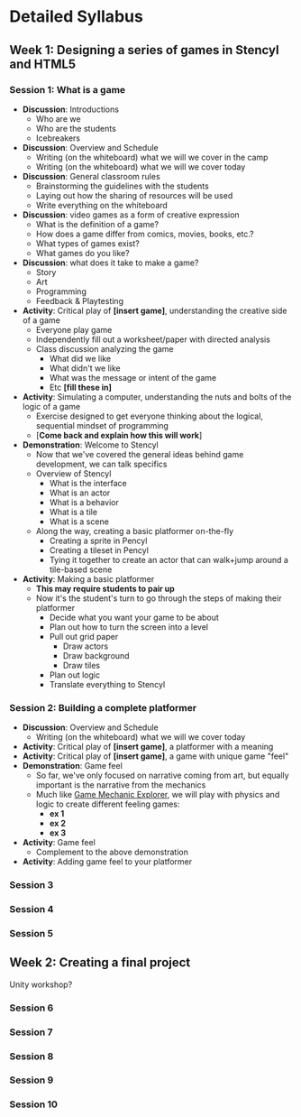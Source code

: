 # Detailed Syllabus #


## Week 1: Designing a series of games in Stencyl and HTML5 ##


### Session 1: What is a game ###

- **Discussion**: Introductions 
	- Who are we
	- Who are the students
	- Icebreakers
- **Discussion**: Overview and Schedule
	- Writing (on the whiteboard) what we will we cover in the camp
	- Writing (on the whiteboard) what we will we cover today
- **Discussion**: General classroom rules
	- Brainstorming the guidelines with the students
	- Laying out how the sharing of resources will be used
	- Write everything on the whiteboard
- **Discussion**: video games as a form of creative expression
	- What is the definition of a game?
	- How does a game differ from comics, movies, books, etc.?
	- What types of games exist?
	- What games do you like?
- **Discussion**: what does it take to make a game?
	- Story
	- Art
	- Programming
	- Feedback & Playtesting
- **Activity**: Critical play of **[insert game]**, understanding the creative side of a game
	- Everyone play game
	- Independently fill out a worksheet/paper with directed analysis
	- Class discussion analyzing the game
		- What did we like
		- What didn't we like
		- What was the message or intent of the game
		- Etc **[fill these in]** 
- **Activity**: Simulating a computer, understanding the nuts and bolts of the logic of a game
	- Exercise designed to get everyone thinking about the logical, sequential mindset of programming
	- [**Come back and explain how this will work**]
- **Demonstration**: Welcome to Stencyl
	- Now that we've covered the general ideas behind game development, we can talk specifics
	- Overview of Stencyl
		- What is the interface
		- What is an actor
		- What is a behavior
		- What is a tile
		- What is a scene
	- Along the way, creating a basic platformer on-the-fly
		- Creating a sprite in Pencyl
		- Creating a tileset in Pencyl 
		- Tying it together to create an actor that can walk+jump around a tile-based scene
- **Activity**: Making a basic platformer
	- **This may require students to pair up**
	- Now it's the student's turn to go through the steps of making their platformer
		- Decide what you want your game to be about
		- Plan out how to turn the screen into a level
		- Pull out grid paper
			- Draw actors
			- Draw background
			- Draw tiles
		- Plan out logic
		- Translate everything to Stencyl

### Session 2: Building a complete platformer ###

- **Discussion**: Overview and Schedule
	- Writing (on the whiteboard) what we will we cover today
- **Activity**: Critical play of **[insert game]**, a platformer with a meaning
- **Activity**: Critical play of **[insert game]**, a game with unique game "feel"
- **Demonstration**: Game feel
	- So far, we've only focused on narrative coming from art, but equally important is the narrative from the mechanics
	- Much like [Game Mechanic Explorer](http://gamemechanicexplorer.com/), we will play with physics and logic to create different feeling games:
		- **ex 1**
		- **ex 2**
		- **ex 3**
- **Activity**: Game feel
	- Complement to the above demonstration
- **Activity**: Adding game feel to your platformer




### Session 3 ###
### Session 4 ###
### Session 5 ###

## Week 2: Creating a final project ##

Unity workshop?

### Session 6 ###
### Session 7 ###
### Session 8 ###
### Session 9 ###
### Session 10 ###


<!---
Students make use of traditional and digital media to reflect contemporary hybrid processes, such as sketchbooking, storyboarding, writing, HTML5, JavaScript, Stencyl, sound effect editors, and Wacom digital drawing tablets.

COURSE OBJECTIVES/OUTCOMES |
Through the camp, students will:

1.	Critically engage with games as a form of creative expression 
2.	Understand the logic of computers and build real world programming skills
3.	Experience the iterative process of creating a game by
a.	Articulating ideas through sketching, storyboarding and prototyping
b.	Implementing ideas in the visual programming platform Stencyl and on the web through Javascript and HTML5
c.	Testing and tuning based on feedback and playtesting

SESSION-BY-SESSION SCHEDULE |
WEEK 1: Creating a series of games in Stencyl and HTML5
Session 1: Introduction to Video Game Design course
    Discussion about video games as a form of creative expression
    Pretending to be a computer – activities teaching computer logic
    Introduction to Stencyl
Session 2: Building a platformer in Stencyl
	    Storyboarding and planning
	    Discussion and experimentation with the “feel” of the game 
Session 3: Using creative constraints to guide creation of a game
	    Creating a one-button game in Stencyl
	    Feedback and iteration
Session 4: Introduction to Javascript and HTML5
	    Building a game for the web
Session 5: Continued Javascript and HTML5 lessons
	    Brainstorming game for final project

WEEK 2: Creating a final project
Session 6: Advanced Javascript and HTML5 lessons
	    Planning individual student projects
Session 7: Sketching, storyboarding and prototyping projects
Session 8: Building working version of projects
Session 9: Playtesting and feedback to fine-tune projects
Session 10: Showcase and presentation of student projects 
--->